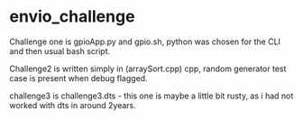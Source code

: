 # envio_challenge

Challenge one is gpioApp.py and gpio.sh, python was chosen for the CLI and then usual bash script. 

Challenge2 is written simply in  (arraySort.cpp) cpp, random generator test case is present when debug flagged.

challenge3 is challenge3.dts - this one is maybe a little bit rusty, as i had not worked with dts in around 2years.
